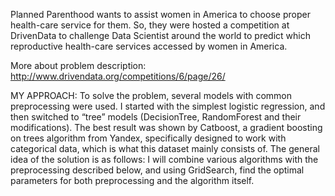 Planned Parenthood wants to assist women in America to choose proper health-care service for them.
So, they were hosted a competition at DrivenData to challenge Data Scientist around the world to predict which reproductive health-care services accessed by women in America.

More about problem description: http://www.drivendata.org/competitions/6/page/26/

MY APPROACH:
To solve the problem, several models with common preprocessing were used. I started with the simplest logistic regression, and then switched to “tree” models (DecisionTree, RandomForest and their modifications). The best result was shown by Catboost, a gradient boosting on trees algorithm from Yandex, specifically designed to work with categorical data, which is what this dataset mainly consists of. The general idea of the solution is as follows: I will combine various algorithms with the preprocessing described below, and using GridSearch, find the optimal parameters for both preprocessing and the algorithm itself.

